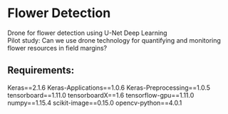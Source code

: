 # Flower Detection
Drone for flower detection using U-Net Deep Learning\
Pilot study: Can we use drone technology for quantifying and monitoring flower resources in field margins?
## Requirements:
Keras==2.1.6
Keras-Applications==1.0.6
Keras-Preprocessing==1.0.5
tensorboard==1.11.0
tensorboardX==1.6
tensorflow-gpu==1.11.0
numpy==1.15.4
scikit-image==0.15.0
opencv-python==4.0.1
